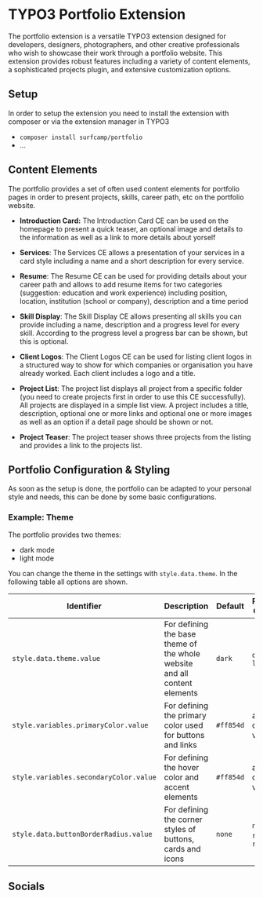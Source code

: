 # TYPO3 Portfolio Extension

The portfolio extension is a versatile TYPO3 extension designed for developers, designers, photographers, and other creative professionals who wish to showcase their work through a portfolio website. This extension provides robust features including a variety of content elements, a sophisticated projects plugin, and extensive customization options.

## Setup
In order to setup the extension you need to install the extension with composer or via the extension manager in TYPO3
- ```composer install surfcamp/portfolio```
- ...

## Content Elements
The portfolio provides a set of often used content elements for portfolio pages in order to present projects, skills, career path, etc on the portfolio website.

- **Introduction Card:** The Introduction Card CE can be used on the homepage to present a quick teaser, an optional image and details to the information as well as a link to more details about yorself

- **Services**: The Services CE allows a presentation of your services in a card style including a name and a short description for every service.

- **Resume**: The Resume CE can be used for providing details about your career path and allows to add resume items for two categories (suggestion: education and work experience) including position, location, institution (school or company), description and a time period

- **Skill Display**: The Skill Display CE allows presenting all skills you can provide including a name, description and a progress level for every skill. According to the progress level a progress bar can be shown, but this is optional.

- **Client Logos**: The Client Logos CE can be used for listing client logos in a structured way to show for which companies or organisation you have already worked. Each client includes a logo and a title.

- **Project List**: The project list displays all project from a specific folder (you need to create projects first in order to use this CE successfully). All projects are displayed in a simple list view. A project includes a title, description, optional one or more links and optional one or more images as well as an option if a detail page should be shown or not.

- **Project Teaser**: The project teaser shows three projects from the listing and provides a link to the projects list.


## Portfolio Configuration & Styling
As soon as the setup is done, the portfolio can be adapted to your personal style and needs, this can be done by some basic configurations.

### Example: Theme
The portfolio provides two themes: 
- dark mode
- light mode

You can change the theme in the settings with ```style.data.theme```. In the following table all options are shown.

| Identifier    | Description                 | Default  | Possible Options             |
|---------------|-----------------------------|----------|------------------------------|
| ```style.data.theme.value``` | For defining the base theme of the whole website and all content elements |```dark```|```dark```, ```light```|
|```style.variables.primaryColor.value```|For defining the primary color used for buttons and links|```#ff854d```|all hex color values|
|```style.variables.secondaryColor.value```|For defining the hover color and accent elements|```#ff854d```|all hex color values|
|```style.data.buttonBorderRadius.value```|For defining the corner styles of buttons, cards and icons|```none```|```non```, ```rounded```, ```round```|

## Socials

